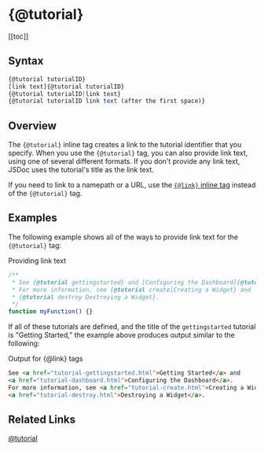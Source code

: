 # {@tutorial}

[[toc]]

## Syntax

```js
{@tutorial tutorialID}
[link text]{@tutorial tutorialID}
{@tutorial tutorialID|link text}
{@tutorial tutorialID link text (after the first space)}
```

## Overview

The `{@tutorial}` inline tag creates a link to the tutorial identifier that you specify. When you use the `{@tutorial}` tag, you can also provide link text, using one of several different formats. If you don't provide any link text, JSDoc uses the tutorial's title as the link text.

If you need to link to a namepath or a URL, use the [`{@link}` inline tag](./inline-link.md) instead of the `{@tutorial}` tag.

## Examples

The following example shows all of the ways to provide link text for the `{@tutorial}` tag:

Providing link text

```js
/**
 * See {@tutorial gettingstarted} and [Configuring the Dashboard]{@tutorial dashboard}.
 * For more information, see {@tutorial create|Creating a Widget} and
 * {@tutorial destroy Destroying a Widget}.
 */
function myFunction() {}
```

If all of these tutorials are defined, and the title of the `gettingstarted` tutorial is "Getting Started," the example above produces output similar to the following:

Output for {@link} tags

```html
See <a href="tutorial-gettingstarted.html">Getting Started</a> and
<a href="tutorial-dashboard.html">Configuring the Dashboard</a>.
For more information, see <a href="tutorial-create.html">Creating a Widget</a> and
<a href="tutorial-destroy.html">Destroying a Widget</a>.
```

## Related Links

[@tutorial](./tutorial.md)
